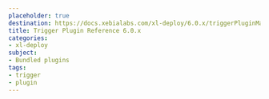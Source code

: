 ```yaml
---
placeholder: true
destination: https://docs.xebialabs.com/xl-deploy/6.0.x/triggerPluginManual.html
title: Trigger Plugin Reference 6.0.x
categories:
- xl-deploy
subject:
- Bundled plugins
tags:
- trigger
- plugin
---
```

